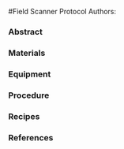 #Field Scanner Protocol
    Authors:

### Abstract

### Materials

### Equipment

### Procedure

### Recipes

### References

